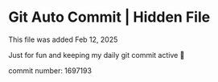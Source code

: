 # Git Auto Commit | Hidden File

This file was added Feb 12, 2025

Just for fun and keeping my daily git commit active 🤪

commit number: 1697193
